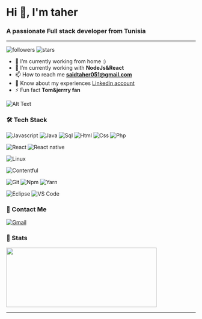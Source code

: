 <h1>Hi 👋, I'm taher</h1>
<h3>A passionate Full stack developer from Tunisia</h3>

---

![followers](https://img.shields.io/github/followers/TaherSaid?style=social)
![stars](https://img.shields.io/github/stars/TaherSaid?style=social)

- 🔭 I’m currently working from home :)
- 🌱 I’m currently working with **NodeJs&React**
- 📫 How to reach me **saidtaher051@gmail.com**
- 📄 Know about my experiences [Linkedin account](https://www.linkedin.com/in/taher-said-308255199)
- ⚡ Fun fact **Tom&jerrry fan** 

![Alt Text](https://i.pinimg.com/originals/60/a0/f3/60a0f3d69954fc69ee7cbd31a5963dc6.gif)

### 🛠 Tech Stack

![Javascript](http://img.shields.io/badge/-Javascript-fcd400?style=flat-square&logo=javascript&logoColor=black)
![Java](http://img.shields.io/badge/-Java-e8892f?style=flat-square&logo=java&logoColor=white)
![Sql](http://img.shields.io/badge/-Sql-00758f?style=flat-square&logo=Mysql&logoColor=white)
![Html](http://img.shields.io/badge/-Html-e24c27?style=flat-square&logo=html5&logoColor=white)
![Css](http://img.shields.io/badge/-Css-2a65f1?style=flat-square&logo=css3&logoColor=white)
![Php](http://img.shields.io/badge/-Php-767bb3?style=flat-square&logo=php&logoColor=white)

![React](http://img.shields.io/badge/-React-61DAFB?style=flat-square&logo=react&logoColor=white)
![React native](http://img.shields.io/badge/-React_native-61DAFB?style=flat-square&logo=react&logoColor=white)


![Linux](http://img.shields.io/badge/-Linux-fad134?style=flat-square&logo=linux&logoColor=black)

![Contentful](http://img.shields.io/badge/-Contentful-2478CC?style=flat-square&logo=contentful&logoColor=white)


![Git](http://img.shields.io/badge/-Git-white?style=flat-square&logo=git)
![Npm](http://img.shields.io/badge/-Npm-white?style=flat-square&logo=npm&logoColor=white)
![Yarn](http://img.shields.io/badge/-Yarn-2C8EBB?style=flat-square&logo=yarn&logoColor=white)


![Eclipse](http://img.shields.io/badge/-Eclipse-41347e?style=flat-square&logo=eclipse&logoColor=white)
![VS Code](http://img.shields.io/badge/-VS%20Code-black?style=flat-square&logo=visualstudiocode&logoColor=3aa7f2)

### 💬 Contact Me

[![Gmail](https://img.shields.io/badge/-saidtaher051@gmail.com-c14438?style=for-the-badge&logo=Gmail&logoColor=white)](mailto:saidtaher051@gmail.com)

### 🚦 Stats

<div>
  <span><img align="center" width="400px" height="158px" src="https://github-readme-stats.vercel.app/api?username=TaherSaid&count_private=true&theme=highcontrast&show_icons=true" /></span>
</div>

-----
<!--

**TaherSaid/TaherSaid** is a ✨ _special_ ✨ repository because its `README.md` (this file) appears on your GitHub profile.

Here are some ideas to get you started:

- 🌱 I’m currently learning ...
- 👯 I’m looking to collaborate on ...
- 🤔 I’m looking for help with ...
- 💬 Ask me about ...
- 📫 How to reach me: ...
- 😄 Pronouns: ...
- ⚡ Fun fact: ...
-->
